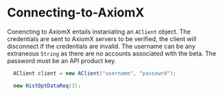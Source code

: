 # Connecting-to-AxiomX



Conencting to AxiomX entails instaniating an `AClient` object. The credentials are sent to AxiomX servers to be verified, the client will disconnect if the credentials are invalid. The username can be any extraneous `String` as there are no accounts associated with the beta. The password must be an API product key.

```java
  AClient client = new AClient("username", "passowrd"); 
```



```java
  new HistOptDataReq(3);
```